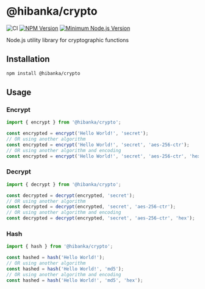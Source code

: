 # @hibanka/crypto

![CI](https://github.com/Hibanka/crypto/actions/workflows/ci.yml/badge.svg)
[![NPM Version](https://badgen.net/npm/v/@hibanka/crypto)](https://npmjs.com/package/@hibanka/crypto)
[![Minimum Node.js Version](https://badgen.net/npm/node/@hibanka/crypto)](https://npmjs.com/package/@hibanka/crypto)

Node.js utility library for cryptographic functions

## Installation

```bash
npm install @hibanka/crypto
```

## Usage

### Encrypt

```ts
import { encrypt } from '@hibanka/crypto';

const encrypted = encrypt('Hello World!', 'secret');
// OR using another algorithm
const encrypted = encrypt('Hello World!', 'secret', 'aes-256-ctr');
// OR using another algorithm and encoding
const encrypted = encrypt('Hello World!', 'secret', 'aes-256-ctr', 'hex');
```

### Decrypt

```ts
import { decrypt } from '@hibanka/crypto';

const decrypted = decrypt(encrypted, 'secret');
// OR using another algorithm
const decrypted = decrypt(encrypted, 'secret', 'aes-256-ctr');
// OR using another algorithm and encoding
const decrypted = decrypt(encrypted, 'secret', 'aes-256-ctr', 'hex');
```

### Hash

```ts
import { hash } from '@hibanka/crypto';

const hashed = hash('Hello World!');
// OR using another algorithm
const hashed = hash('Hello World!', 'md5');
// OR using another algorithm and encoding
const hashed = hash('Hello World!', 'md5', 'hex');
```

